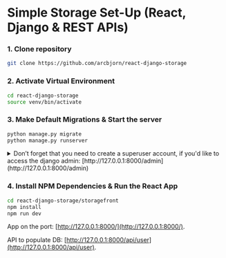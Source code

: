 # Simple Storage Set-Up (React, Django & REST APIs)

### 1. Clone repository

```sh
git clone https://github.com/arcbjorn/react-django-storage
```

### 2. Activate Virtual Environment

```sh
cd react-django-storage
source venv/bin/activate
```

### 3. Make Default Migrations & Start the server

```sh
python manage.py migrate
python manage.py runserver
```

<details>
 <summary>Don’t forget that you need to create a superuser account, if you'd like to access the django admin: [http://127.0.0.1:8000/admin](http://127.0.0.1:8000/admin)</summary>

```
(venv) $ python manage.py createsuperuser
Username: myusername
Email address: username@gmail.com
Password: 
Password (again): 
Superuser created successfully.
```

</details>

### 4. Install NPM Dependencies & Run the React App

```sh
cd react-django-storage/storagefront
npm install
npm run dev
```

App on the port:
[http://127.0.0.1:8000/](http://127.0.0.1:8000/).

API to populate DB: 
[http://127.0.0.1:8000/api/user](http://127.0.0.1:8000/api/user).
